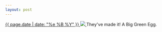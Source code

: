 ```yaml
---
layout: post
---
```


<p>
  <a href="/246">
    <time>{{ page.date | date: "%e %B %Y" }}</time>
    <img src="{{ site.assets_url }}/246.jpg">
  </a>
  They've made it! A Big Green Egg.
</p>
